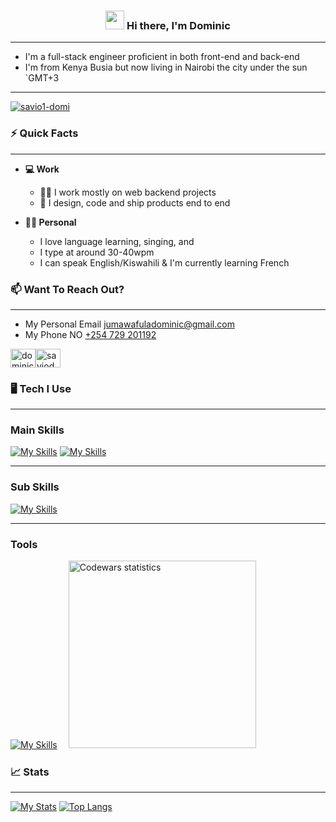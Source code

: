 <h3 align="center"> <a href="#"><img width="30px" src="https://raw.githubusercontent.com/iampavangandhi/iampavangandhi/master/gifs/Hi.gif"></a> Hi there, I'm Dominic</h3>

___

- I'm a full-stack engineer proficient in both front-end and back-end<br>
- I'm from Kenya Busia but now living in Nairobi the city under the sun `GMT+3

___


<p align="left"> <a href="https://github.com/ryo-ma/github-profile-trophy"><img src="https://github-profile-trophy.vercel.app/?username=savio1-domi" alt="savio1-domi" /></a> </p>



### ⚡ Quick Facts
___

- **💻 Work**

  - 👷‍♀️ I work mostly on web backend projects
  - 🚀 I design, code and ship products end to end

- **🙋‍♂️ Personal**

  - I love language learning, singing, and 
  - I type at around 30-40wpm
  - I can speak English/Kiswahili & I'm currently learning French




### 📫 Want To Reach Out?
___

- My Personal Email <a target="_blank" href="mailto:jumawafuladominic@gmail.com.com">jumawafuladominic@gmail.com</a>
- My Phone NO <a target="_blank" href="tel:+254729201192">+254 729 201192</a>
<div style="display: flex; justify-content: flex-start; align-items: center;">
    <a target="_blank" href="https://linkedin.com/in/dominic-juma-018305279">
        <img src="https://raw.githubusercontent.com/rahuldkjain/github-profile-readme- 
           generator/master/src/images/icons/Social/linked-in-alt.svg" alt="dominic-juma-018305279" height="30" width="40" />
    </a>
    <a target="_blank" href="https://stackoverflow.com/users/23269661/saviodomijw">
          <img src="https://raw.githubusercontent.com/rahuldkjain/github-profile-readme-            
              generator/master/src/images/icons/Social/stack-overflow.svg" alt="saviodomijw" height="30" width="40" />
    </a>
</div>

### 🖥 Tech I Use
___
### Main Skills
  [![My Skills](https://skillicons.dev/icons?i=html,css,js,react,ruby,rails)](https://skillicons.dev)
  [![My Skills](https://skillicons.dev/icons?i=mysql,postgres,sqlite)](https://skillicons.dev)
____
### Sub Skills
  [![My Skills](https://skillicons.dev/icons?i=py,django,nodejs,ts)](https://skillicons.dev)
_____
### Tools
  [![My Skills](https://skillicons.dev/icons?i=github,docker,aws,postman,figma)](https://skillicons.dev)　
  <img width="300px" alt="Codewars statistics" src="https://www.codewars.com/users/savio1-domi/badges/large">

### 📈 Stats
___


[![My Stats](https://github-readme-stats.vercel.app/api?username=savio1-domi&show_icons=true&hide_border=true&title_color=fe6287&icon_color=fe6287&text_color=ffffff&bg_color=0a192f&count_private=true)](https://github.com/savio1-domi?tab=repositories)
[![Top Langs](https://github-readme-stats.vercel.app/api/top-langs/?username=savio1-domi&layout=compact&show_icons=true&hide_border=true&title_color=fe6287&icon_color=fe6287&text_color=ffffff&bg_color=0a192f)](https://github.com/savio1-domi?tab=repositories)
